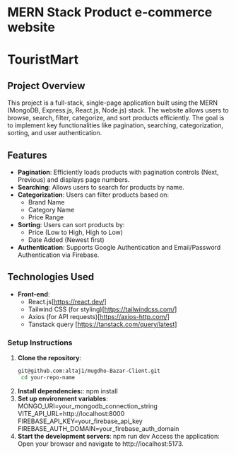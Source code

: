 # MERN Stack Product e-commerce website

# TouristMart

## Project Overview
This project is a full-stack, single-page application built using the MERN (MongoDB, Express.js, React.js, Node.js) stack. The website allows users to browse, search, filter, categorize, and sort products efficiently. The goal is to implement key functionalities like pagination, searching, categorization, sorting, and user authentication.

## Features

- **Pagination**: Efficiently loads products with pagination controls (Next, Previous) and displays page numbers.
- **Searching**: Allows users to search for products by name.
- **Categorization**: Users can filter products based on:
  - Brand Name
  - Category Name
  - Price Range
- **Sorting**: Users can sort products by:
  - Price (Low to High, High to Low)
  - Date Added (Newest first)
- **Authentication**: Supports Google Authentication and Email/Password Authentication via Firebase.

## Technologies Used

- **Front-end**:
  - React.js[https://react.dev/]
  - Tailwind CSS (for styling)[https://tailwindcss.com/]
  - Axios (for API requests)[https://axios-http.com/]
  - Tanstack query [https://tanstack.com/query/latest]

### Setup Instructions

1. **Clone the repository**:
   ```bash
   git@github.com:altaj1/mugdho-Bazar-Client.git
    cd your-repo-name
2. **Install dependencies:**:
npm install
3. **Set up environment variables**:
MONGO_URI=your_mongodb_connection_string
 VITE_API_URL=http://localhost:8000
FIREBASE_API_KEY=your_firebase_api_key
FIREBASE_AUTH_DOMAIN=your_firebase_auth_domain
4. **Start the development servers**:
npm run dev
Access the application:
Open your browser and navigate to http://localhost:5173.